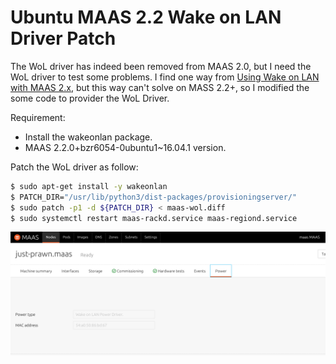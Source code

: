 # Ubuntu MAAS 2.2 Wake on LAN Driver Patch
The WoL driver has indeed been removed from MAAS 2.0, but I need the WoL driver to test some problems. I find one way from [Using Wake on LAN with MAAS 2.x](https://stgraber.org/2017/04/02/using-wake-on-lan-with-maas-2-x/), but this way can't solve on MASS 2.2+, so I modified the some code to provider the WoL Driver.

Requirement:
* Install the wakeonlan package.
* MAAS 2.2.0+bzr6054-0ubuntu1~16.04.1 version.

Patch the WoL driver as follow:
```sh
$ sudo apt-get install -y wakeonlan
$ PATCH_DIR="/usr/lib/python3/dist-packages/provisioningserver/"
$ sudo patch -p1 -d ${PATCH_DIR} < maas-wol.diff 
$ sudo systemctl restart maas-rackd.service maas-regiond.service
```

![](snapshot/wol.png)
